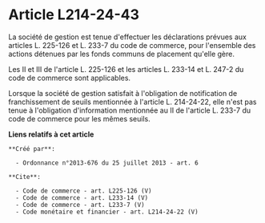 # Article L214-24-43

La société de gestion est tenue d'effectuer les déclarations prévues aux articles L. 225-126 et L. 233-7 du code de commerce,
pour l'ensemble des actions détenues par les fonds communs de placement qu'elle gère. 

Les II et III de l'article L. 225-126 et les articles L. 233-14 et L. 247-2 du code de commerce sont applicables. 

Lorsque la société de gestion satisfait à l'obligation de notification de franchissement de seuils mentionnée à l'article L.
214-24-22, elle n'est pas tenue à l'obligation d'information mentionnée au II de l'article L. 233-7 du code de commerce pour
les mêmes seuils.

**Liens relatifs à cet article**

	**Créé par**:

	  - Ordonnance n°2013-676 du 25 juillet 2013 - art. 6

	**Cite**:

	  - Code de commerce - art. L225-126 (V)
	  - Code de commerce - art. L233-14 (V)
	  - Code de commerce - art. L233-7 (V)
	  - Code monétaire et financier - art. L214-24-22 (V)
